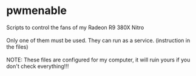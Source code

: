 # pwmenable
Scripts to control the fans of my Radeon R9 380X Nitro <br>
<br>
Only one of them must be used. They can run as a service. (instruction in the files)<br>
<br>
NOTE: These files are configured for my computer, it will ruin yours if you don't check everything!!!
